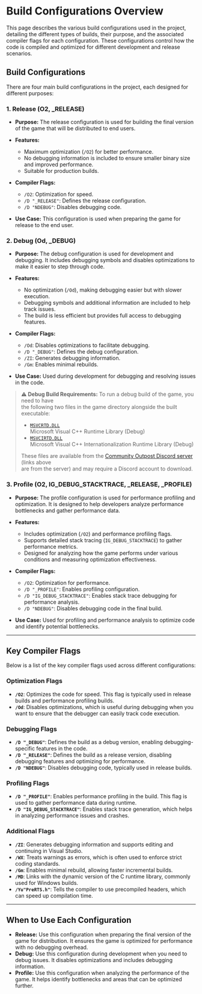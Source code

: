# Build Configurations Overview

This page describes the various build configurations used in the project, detailing the different types of builds, their
purpose, and the associated compiler flags for each configuration. These configurations control how the code is compiled
and optimized for different development and release scenarios.

## Build Configurations

There are four main build configurations in the project, each designed for different purposes:

### 1. **Release (O2, _RELEASE)**

- **Purpose:** The release configuration is used for building the final version of the game that will be distributed to
  end users.
- **Features:**
  - Maximum optimization (`/O2`) for better performance.
  - No debugging information is included to ensure smaller binary size and improved performance.
  - Suitable for production builds.

- **Compiler Flags:**
  - `/O2`: Optimization for speed.
  - `/D "_RELEASE"`: Defines the release configuration.
  - `/D "NDEBUG"`: Disables debugging code.

- **Use Case:** This configuration is used when preparing the game for release to the end user.

### 2. **Debug (Od, _DEBUG)**

- **Purpose:** The debug configuration is used for development and debugging. It includes debugging symbols and disables
  optimizations to make it easier to step through code.
- **Features:**
  - No optimization (`/Od`), making debugging easier but with slower execution.
  - Debugging symbols and additional information are included to help track issues.
  - The build is less efficient but provides full access to debugging features.

- **Compiler Flags:**
  - `/Od`: Disables optimizations to facilitate debugging.
  - `/D "_DEBUG"`: Defines the debug configuration.
  - `/ZI`: Generates debugging information.
  - `/Gm`: Enables minimal rebuilds.

- **Use Case:** Used during development for debugging and resolving issues in the code.

> **⚠️ Debug Build Requirements:** To run a debug build of the game, you need to have  
> the following two files in the game directory alongside the built executable:
>
> - [`MSVCRTD.DLL`](https://discord.com/channels/951133504605917224/1344671543170564176/1357087699982352426)  
>   Microsoft Visual C++ Runtime Library (Debug)
> - [`MSVCIRTD.DLL`](https://discord.com/channels/951133504605917224/1344671543170564176/1357087699982352426)  
>   Microsoft Visual C++ Internationalization Runtime Library (Debug)
>
> These files are available from the [Community Outpost Discord server](https://discord.gg/WzxQDZersE) (links above  
> are from the server) and may require a Discord account to download.

### 3. **Profile (O2, IG_DEBUG_STACKTRACE, _RELEASE, _PROFILE)**

- **Purpose:** The profile configuration is used for performance profiling and optimization. It is designed to help
  developers analyze performance bottlenecks and gather performance data.
- **Features:**
  - Includes optimization (`/O2`) and performance profiling flags.
  - Supports detailed stack tracing (`IG_DEBUG_STACKTRACE`) to gather performance metrics.
  - Designed for analyzing how the game performs under various conditions and measuring optimization effectiveness.

- **Compiler Flags:**
  - `/O2`: Optimization for performance.
  - `/D "_PROFILE"`: Enables profiling configuration.
  - `/D "IG_DEBUG_STACKTRACE"`: Enables stack trace debugging for performance analysis.
  - `/D "NDEBUG"`: Disables debugging code in the final build.

- **Use Case:** Used for profiling and performance analysis to optimize code and identify potential bottlenecks.

---

## Key Compiler Flags

Below is a list of the key compiler flags used across different configurations:

### Optimization Flags

- **`/O2`**: Optimizes the code for speed. This flag is typically used in release builds and performance profiling
  builds.
- **`/Od`**: Disables optimizations, which is useful during debugging when you want to ensure that the debugger can
  easily track code execution.

### Debugging Flags

- **`/D "_DEBUG"`**: Defines the build as a debug version, enabling debugging-specific features in the code.
- **`/D "_RELEASE"`**: Defines the build as a release version, disabling debugging features and optimizing for
  performance.
- **`/D "NDEBUG"`**: Disables debugging code, typically used in release builds.

### Profiling Flags

- **`/D "_PROFILE"`**: Enables performance profiling in the build. This flag is used to gather performance data during
  runtime.
- **`/D "IG_DEBUG_STACKTRACE"`**: Enables stack trace generation, which helps in analyzing performance issues and
  crashes.

### Additional Flags

- **`/ZI`**: Generates debugging information and supports editing and continuing in Visual Studio.
- **`/WX`**: Treats warnings as errors, which is often used to enforce strict coding standards.
- **`/Gm`**: Enables minimal rebuild, allowing faster incremental builds.
- **`/MD`**: Links with the dynamic version of the C runtime library, commonly used for Windows builds.
- **`/Yu"PreRTS.h"`**: Tells the compiler to use precompiled headers, which can speed up compilation time.

---

## When to Use Each Configuration

- **Release:** Use this configuration when preparing the final version of the game for distribution. It ensures the game
  is optimized for performance with no debugging overhead.
- **Debug:** Use this configuration during development when you need to debug issues. It disables optimizations and
  includes debugging information.
- **Profile:** Use this configuration when analyzing the performance of the game. It helps identify bottlenecks and
  areas that can be optimized further.

